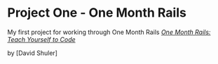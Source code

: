 # Project One - One Month Rails

My first project for working through One Month Rails
[*One Month Rails: Teach Yourself to Code*](http://onemonthrails.com)

by [David Shuler]